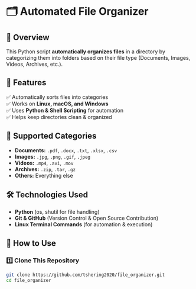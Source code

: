 # 🗂️ Automated File Organizer  

## 📌 Overview  
This Python script **automatically organizes files** in a directory by categorizing them into folders based on their file type (Documents, Images, Videos, Archives, etc.).  

## 🚀 Features  
✅ Automatically sorts files into categories  
✅ Works on **Linux, macOS, and Windows**  
✅ Uses **Python & Shell Scripting** for automation  
✅ Helps keep directories clean & organized  

## 📂 Supported Categories  
- **Documents:** `.pdf`, `.docx`, `.txt`, `.xlsx`, `.csv`  
- **Images:** `.jpg`, `.png`, `.gif`, `.jpeg`  
- **Videos:** `.mp4`, `.avi`, `.mov`  
- **Archives:** `.zip`, `.tar`, `.gz`  
- **Others:** Everything else  

## 🛠️ Technologies Used  
- **Python** (os, shutil for file handling)  
- **Git & GitHub** (Version Control & Open Source Contribution)  
- **Linux Terminal Commands** (for automation & execution)  

## 🔧 How to Use  

### **1️⃣ Clone This Repository**  
```bash
git clone https://github.com/tshering2020/file_organizer.git
cd file_organizer

